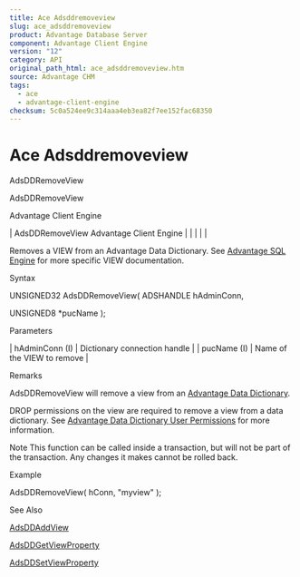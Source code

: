 ```yaml
---
title: Ace Adsddremoveview
slug: ace_adsddremoveview
product: Advantage Database Server
component: Advantage Client Engine
version: "12"
category: API
original_path_html: ace_adsddremoveview.htm
source: Advantage CHM
tags:
  - ace
  - advantage-client-engine
checksum: 5c0a524ee9c314aaa4eb3ea82f7ee152fac68350
---
```


# Ace Adsddremoveview

AdsDDRemoveView

AdsDDRemoveView

Advantage Client Engine

| AdsDDRemoveView  Advantage Client Engine |  |  |  |  |

Removes a VIEW from an Advantage Data Dictionary. See [Advantage SQL Engine](master_advantage_sql_engine.md) for more specific VIEW documentation.

Syntax

UNSIGNED32 AdsDDRemoveView( ADSHANDLE hAdminConn,

UNSIGNED8 \*pucName );

Parameters

| hAdminConn (I) | Dictionary connection handle |
| pucName (I) | Name of the VIEW to remove |

Remarks

AdsDDRemoveView will remove a view from an [Advantage Data Dictionary](master_advantage_data_dictionary.md).

DROP permissions on the view are required to remove a view from a data dictionary. See [Advantage Data Dictionary User Permissions](master_advantage_data_dictionary_user_permissions.md) for more information.

Note This function can be called inside a transaction, but will not be part of the transaction. Any changes it makes cannot be rolled back.

Example

AdsDDRemoveView( hConn, "myview" );

See Also

[AdsDDAddView](ace_adsddaddview.md)

[AdsDDGetViewProperty](ace_adsddgetviewproperty.md)

[AdsDDSetViewProperty](ace_adsddsetviewproperty.md)
